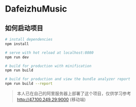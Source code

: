 # DafeizhuMusic

## 如何启动项目

``` bash
# install dependencies
npm install

# serve with hot reload at localhost:8080
npm run dev

# build for production with minification
npm run build

# build for production and view the bundle analyzer report
npm run build --report
```
> 本人已在自己的阿里服务器上部署了这个项目，仅供学习参考 http://47.100.249.29:9000 (移动端)
